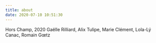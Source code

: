 ```yaml
---
title: about
date: 2020-07-10 10:51:30
---
```


Hors Champ, 2020
Gaëlle Rilliard, Alix Tulipe, Marie Clément, Lola-Lý Canac, Romain Gœtz
